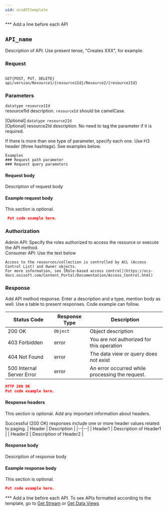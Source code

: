 ```yaml
---
uid: ocsAPItemplate
---
```


*** Add a line before each API 

## `API_name` 
Description of API. Use present tense, "Creates XXX", for example. 

### Request 
```text 

GET{POST, PUT, DELETE} api/version/Resource1/{resource1Id}/Resource2/{resource2Id}  

``` 

### Parameters
`datatype resource1Id`   
resource1Id description. `resourceId` should be camelCase. 

[Optional] `datatype resource2Id`   
[Optional] resource2Id description. No need to tag the parameter if it is required. 

If there is more than one type of parameter, specify each one. Use H3 header (three hashtags). See examples below.
```text
Examples
### Request path parameter
### Request query parameters
```

#### Request body 
Description of request body
 
#### Example request body 
This section is optional. 
```json 
 Put code example here. 
``` 

### Authorization
Admin API: Specify the roles authorized to access the resource or execute the API method.  
Consumer API: Use the text below
```text
Access to the resources/collection is controlled by ACL (Access Control List) and Owner objects.
For more information, see [Role-based access control](https://ocs-docs.osisoft.com/Content_Portal/Documentation/Access_Control.html)
```
### Response 
Add API method response.  Enter a description and a type, mention body as well. Use a table to present responses.
Code example can follow. 

| Status Code | Response Type | Description | 
|--|--|--| 
| 200 OK | `Object` | Object description | 
| 403 Forbidden | error | You are not authorized for this operation | 
| 404 Not Found | error | The data view or query does not exist | 
| 500 Internal Server Error | error | An error occurred while processing the request. | 

```json 
HTTP 200 OK 
Put code example here. 
``` 

#### Response headers 
 This section is optional. Add any important information about headers. 

Successful (200 OK) responses include one or more header values related to paging. 
| Header | Description | 
|--|--| 
| Header1 | Description of Header1 | 
| Header2 | Description of Header2 | 

#### Response body 
Description of response body

#### Example response body
This section is optional.
```json 
Put code example here. 
``` 

*** Add a line before each API. 
To see APIs formatted according to the template, go to [Get Stream](https://ocs-docs.osisoft.com/Content_Portal/Documentation/SequentialDataStore/SDS_Streams.html#get-stream)
or [Get Data Views](https://ocs-docs.osisoft.com/Content_Portal/Documentation/DataViews/DataViewsAPIOverview/Data_View_API.html#get-data-views)

